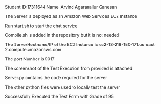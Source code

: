 Student ID:17311644  Name: Arvind Agaranallur Ganesan

The Server is deployed as an Amazon Web Services EC2 Instance

Run start.sh to start the chat service

Compile.sh is added in the repository but it is not needed

The ServerHostname/IP of the EC2 Instance is ec2-18-216-150-171.us-east-2.compute.amazonaws.com

The port Number is 9017

The screenshot of the Test Execution from provided is attached

Server.py contains the code required for the server

The other python files were used to locally test the server

Successfully Executed the Test Form with Grade of 95
